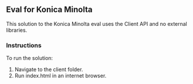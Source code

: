 ## Eval for Konica Minolta

This solution to the Konica Minolta eval uses the Client API and no external libraries.

### Instructions

To run the solution:

1. Navigate to the client folder.
2. Run index.html in an internet browser.
